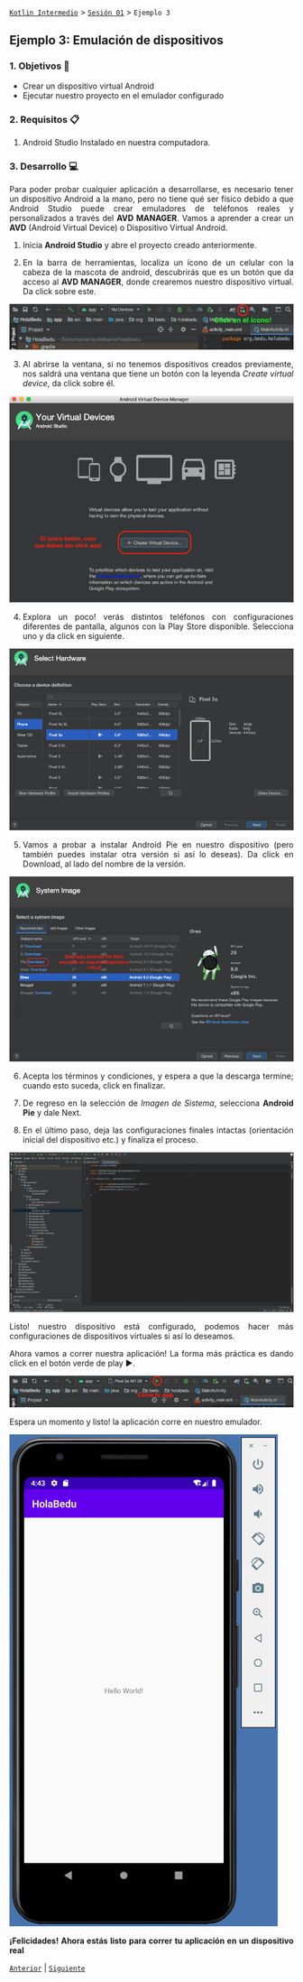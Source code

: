 [`Kotlin Intermedio`](../../Readme.md) > [`Sesión 01`](../Readme.md) > `Ejemplo 3`

## Ejemplo 3: Emulación de dispositivos

<div style="text-align: justify;">

### 1. Objetivos :dart:

- Crear un dispositivo virtual Android
- Ejecutar nuestro proyecto en el emulador configurado

### 2. Requisitos :clipboard:

1. Android Studio Instalado en nuestra computadora.

### 3. Desarrollo :computer:

Para poder probar cualquier aplicación a desarrollarse, es necesario tener un dispositivo Android a la mano, pero no tiene qué ser físico debido a que Android Studio puede crear emuladores de teléfonos reales y personalizados a través del __AVD MANAGER__. Vamos a aprender a crear un __AVD__ (Android Virtual Device) o Dispositivo Virtual Android.

1. Inicia __Android Studio__ y abre el proyecto creado anteriormente.

2. En la barra de herramientas, localiza un ícono de un celular con la cabeza de la mascota de android, descubrirás que es un botón que da acceso al __AVD MANAGER__, donde crearemos nuestro dispositivo virtual. Da click sobre este.

![imagen](images/01.png)

3. Al abrirse la ventana, si no tenemos dispositivos creados previamente, nos saldrá una ventana que tiene un botón con la leyenda _Create virtual device_, da click sobre él.

![imagen](images/02.png)

4. Explora un poco! verás distintos teléfonos con configuraciones diferentes de pantalla, algunos con la Play Store disponible. Selecciona uno y da click en siguiente.

![imagen](images/03.png)

5. Vamos a probar a instalar Android Pie en nuestro dispositivo (pero también puedes instalar otra versión si así lo deseas). Da click en Download, al lado del nombre de la versión.

![imagen](images/04.png)

6. Acepta los términos y condiciones, y espera a que la descarga termine; cuando esto suceda, click en finalizar.

7. De regreso en la selección de _Imagen de Sistema_, selecciona __Android Pie__ y dale Next.

8. En el último paso, deja las configuraciones finales intactas (orientación inicial del dispositivo etc.) y finaliza el proceso.

![imagen](images/05.png)

Listo! nuestro dispositivo está configurado, podemos hacer más configuraciones de dispositivos virtuales si así lo deseamos.

Ahora vamos a correr nuestra aplicación! La forma más práctica es dando click en el botón verde de play :arrow_forward:.

![imagen](images/06.png)

Espera un momento y listo! la aplicación corre en nuestro emulador.

![imagen](images/07.png)
  
**¡Felicidades! Ahora estás listo para correr tu aplicación en un dispositivo real**

[`Anterior`](../Ejemplo-02/Readme.md) | [`Siguiente`](../Reto-01/Readme.md)

</div>
